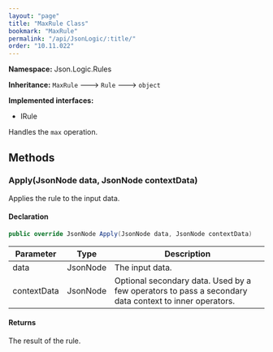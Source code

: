 ```yaml
---
layout: "page"
title: "MaxRule Class"
bookmark: "MaxRule"
permalink: "/api/JsonLogic/:title/"
order: "10.11.022"
---
```

**Namespace:** Json.Logic.Rules

**Inheritance:**
`MaxRule`
 🡒 
`Rule`
 🡒 
`object`

**Implemented interfaces:**

- IRule

Handles the `max` operation.

## Methods

### Apply(JsonNode data, JsonNode contextData)

Applies the rule to the input data.

#### Declaration

```c#
public override JsonNode Apply(JsonNode data, JsonNode contextData)
```

| Parameter | Type | Description |
|---|---|---|
| data | JsonNode | The input data. |
| contextData | JsonNode | Optional secondary data.  Used by a few operators to pass a secondary     data context to inner operators. |


#### Returns

The result of the rule.

